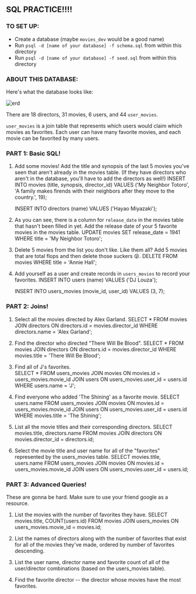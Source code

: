 ## SQL PRACTICE!!!!

### TO SET UP:

- Create a database (maybe `movies_dev` would be a good name)
- Run `psql -d [name of your database] -f schema.sql` from within this directory 
- Run `psql -d [name of your database] -f seed.sql` from within this directory

### ABOUT THIS DATABASE:

Here's what the database looks like:

![erd](./erd.jpg)

There are 18 directors, 31 movies, 6 users, and 44 `user_movies`.

`user_movies` is a join table that represents which users would claim which movies as favorites. Each user can have many favorite movies, and each movie can be favorited by many users.

### PART 1: Basic SQL!

1. Add some movies! Add the title and synopsis of the last 5 movies you've seen that aren't already in the movies table. (If they have directors who aren't in the database, you'll have to add the directors as well!)
    INSERT INTO movies (title, synopsis, director_id)
    VALUES ('My Neighbor Totoro', 'A family makes firends with their neighbors after they move to the country.', 19);

    INSERT INTO directors (name)
    VALUES ('Hayao Miyazaki');

2. As you can see, there is a column for `release_date` in the movies table that hasn't been filled in yet. Add the release date of your 5 favorite movies in the movies table.
    UPDATE movies SET release_date = 1941 WHERE title = 'My Neighbor Totoro';

3. Delete 5 movies from the list you don't like. Like them all? Add 5 movies that are total flops and then delete those suckers 😝.
    DELETE FROM movies WHERE title = 'Annie Hall';

4. Add yourself as a user and create records in `users_movies`  to record your favorites.
    INSERT INTO users (name)
    VALUES ('DJ Louza');

    INSERT INTO users_movies (movie_id, user_id)
    VALUES (3, 7);


### PART 2: Joins!

1. Select all the movies directed by Alex Garland.
    SELECT * FROM 
    movies JOIN directors
    ON directors.id = movies.director_id
    WHERE directors.name = 'Alex Garland';

2. Find the director who directed "There Will Be Blood".
    SELECT * FROM 
    movies JOIN directors
    ON directors.id = movies.director_id
    WHERE movies.title = 'There Will Be Blood';

3. Find all of J's favorites.    
    SELECT * FROM users_movies 
    JOIN movies 
    ON movies.id = users_movies.movie_id
    JOIN users
    ON users_movies.user_id = users.id
    WHERE users.name = 'J';

4. Find everyone who added 'The Shining' as a favorite movie.
    SELECT users.name FROM users_movies 
    JOIN movies 
    ON movies.id = users_movies.movie_id
    JOIN users
    ON users_movies.user_id = users.id
    WHERE movies.title = 'The Shining';

5. List all the movie titles and their corresponding directors.
    SELECT movies.title, directors.name FROM movies
    JOIN directors
    ON movies.director_id = directors.id;

6. Select the movie title and user name for all of the "favorites" represented by the users_movies table.
    SELECT movies.title, users.name FROM users_movies 
    JOIN movies 
    ON movies.id = users_movies.movie_id
    JOIN users
    ON users_movies.user_id = users.id;

### PART 3: Advanced Queries!

These are gonna be hard. Make sure to use your friend google as a resource.

1. List the movies with the number of favorites they have.
    SELECT movies.title, COUNT(users.id) FROM movies
    JOIN users_movies
    ON users_movies.movie_id = movies.id;

2. List the names of directors along with the number of favorites that exist for all of the movies they've made, ordered by number of favorites descending.
3. List the user name, director name and favorite count of all of the user/director combinations (based on the users_movies table).
4. Find the favorite director -- the director whose movies have the most favorites.
